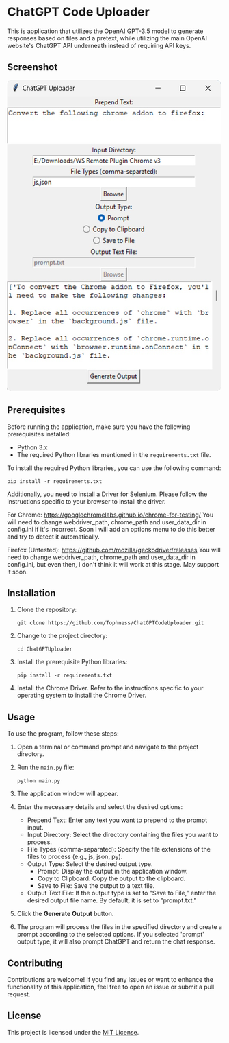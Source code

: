 # ChatGPT Code Uploader

This is application that utilizes the OpenAI GPT-3.5 model to generate responses based on files and a pretext, while utilizing the main OpenAI website's ChatGPT API underneath instead of requiring API keys.

## Screenshot
![ChatGPT Code Uploader](assets/screenshot.jpg?raw=true)

## Prerequisites

Before running the application, make sure you have the following prerequisites installed:

- Python 3.x
- The required Python libraries mentioned in the `requirements.txt` file.

To install the required Python libraries, you can use the following command:

```shell
pip install -r requirements.txt
```

Additionally, you need to install a Driver for Selenium.
Please follow the instructions specific to your browser to install the driver.

For Chrome:
https://googlechromelabs.github.io/chrome-for-testing/
You will need to change webdriver_path, chrome_path and user_data_dir in config.ini if it's incorrect. Soon I will add an options menu to do this better and try to detect it automatically.

Firefox (Untested):
https://github.com/mozilla/geckodriver/releases
You will need to change webdriver_path, chrome_path and user_data_dir in config.ini, but even then, I don't think it will work at this stage. May support it soon.

## Installation

1. Clone the repository:

   ```shell
   git clone https://github.com/Tophness/ChatGPTCodeUploader.git
   ```

2. Change to the project directory:

   ```shell
   cd ChatGPTUploader
   ```

3. Install the prerequisite Python libraries:

   ```shell
   pip install -r requirements.txt
   ```

4. Install the Chrome Driver. Refer to the instructions specific to your operating system to install the Chrome Driver.

## Usage

To use the program, follow these steps:

1. Open a terminal or command prompt and navigate to the project directory.

2. Run the `main.py` file:

   ```shell
   python main.py
   ```

3. The application window will appear.

4. Enter the necessary details and select the desired options:

   - Prepend Text: Enter any text you want to prepend to the prompt input.
   - Input Directory: Select the directory containing the files you want to process.
   - File Types (comma-separated): Specify the file extensions of the files to process (e.g., js, json, py).
   - Output Type: Select the desired output type.
     - Prompt: Display the output in the application window.
     - Copy to Clipboard: Copy the output to the clipboard.
     - Save to File: Save the output to a text file.
   - Output Text File: If the output type is set to "Save to File," enter the desired output file name. By default, it is set to "prompt.txt."

5. Click the **Generate Output** button.

6. The program will process the files in the specified directory and create a prompt according to the selected options. If you selected 'prompt' output type, it will also prompt ChatGPT and return the chat response.


## Contributing

Contributions are welcome! If you find any issues or want to enhance the functionality of this application, feel free to open an issue or submit a pull request.

## License

This project is licensed under the [MIT License](LICENSE).
